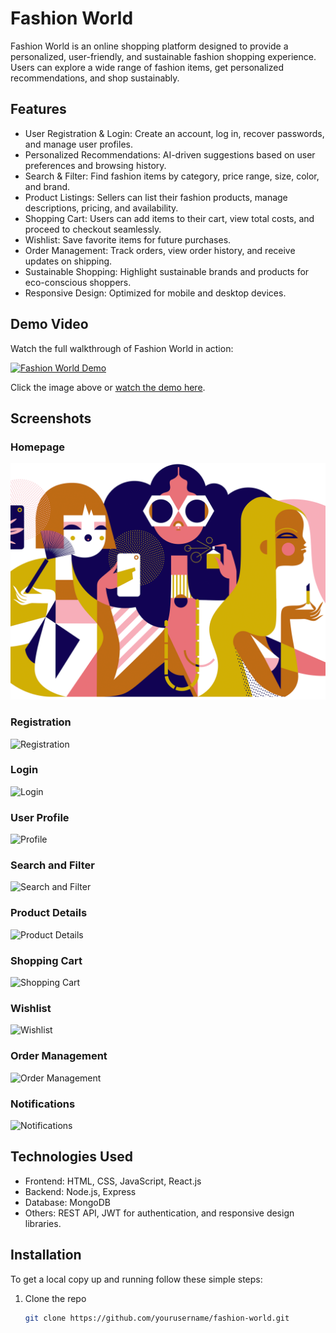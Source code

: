   # Fashion World

Fashion World is an online shopping platform designed to provide a personalized, user-friendly, and sustainable fashion shopping experience. Users can explore a wide range of fashion items, get personalized recommendations, and shop sustainably.

## Features

- User Registration & Login: Create an account, log in, recover passwords, and manage user profiles.
- Personalized Recommendations: AI-driven suggestions based on user preferences and browsing history.
- Search & Filter: Find fashion items by category, price range, size, color, and brand.
- Product Listings: Sellers can list their fashion products, manage descriptions, pricing, and availability.
- Shopping Cart: Users can add items to their cart, view total costs, and proceed to checkout seamlessly.
- Wishlist: Save favorite items for future purchases.
- Order Management: Track orders, view order history, and receive updates on shipping.
- Sustainable Shopping: Highlight sustainable brands and products for eco-conscious shoppers.
- Responsive Design: Optimized for mobile and desktop devices.

## Demo Video

Watch the full walkthrough of Fashion World in action:

[![Fashion World Demo](https://i.ytimg.com/vi/example/hqdefault.jpg)](https://www.youtube.com/watch?v=example)

Click the image above or [watch the demo here](https://www.youtube.com/watch?v=example).

## Screenshots

### Homepage
![Homepage](https://github.com/bappyBDN/MyProject/blob/main/images/a4%20(1).png?raw=true)

### Registration
![Registration](screenshot/register.png)

### Login
![Login](screenshot/login.png)

### User Profile
![Profile](screenshot/profile.png)

### Search and Filter
![Search and Filter](screenshot/search_filter.png)

### Product Details
![Product Details](screenshot/product_details.png)

### Shopping Cart
![Shopping Cart](screenshot/cart.png)

### Wishlist
![Wishlist](screenshot/wishlist.png)

### Order Management
![Order Management](screenshot/order_management.png)

### Notifications
![Notifications](screenshot/notifications.png)

## Technologies Used

- Frontend: HTML, CSS, JavaScript, React.js
- Backend: Node.js, Express
- Database: MongoDB
- Others: REST API, JWT for authentication, and responsive design libraries.

## Installation

To get a local copy up and running follow these simple steps:

1. Clone the repo
   ```bash
   git clone https://github.com/yourusername/fashion-world.git
